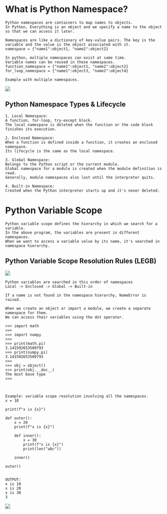 # What is Python Namespace?
    Python namespaces are containers to map names to objects.
    In Python, Everything is an object and we specify a name to the object so that we can access it later.

    Namespaces are like a dictionary of key-value pairs. The key is the variable and the value is the object associated with it. 
    namespace = {"name1":object1, "name2":object2}

    In python, multiple namespaces can exist at same time. 
    Variable names can be reused in these namespaces.
    function_namespace = {"name1":object1, "name2":object2}
    for_loop_namespace = {"name1":object3, "name2":object4}

    Example with multiple namespaces.
![](https://github.com/JeffreybVilla/100DaysOfPython/blob/main/images/python-namespace-example.png)



## Python Namespace Types & Lifecycle
    1. Local Namespace:
    A function, for-loop, try-except block.
    The local namespace is deleted when the function or the code block finishes its execution. 

    2. Enclosed Namespace:
    When a function is defined inside a function, it creates an enclosed namespace.
    Its lifecycle is the same as the local namespace.

    3. Global Namespace:
    Belongs to the Python script or the current module.
    Global namespace for a module is created when the module definition is read.
    Generally, module namespaces also last until the interpreter quits.

    4. Built-in Namespace:
    Created when the Python interpreter starts up and it's never deleted. 



# Python Variable Scope
    Python variable scope defines the hierarchy in which we search for a variable.
    In the above program, the variables are present in different namespaces.
    When we want to access a variable value by its name, it's searched in namespace hierarchy.



## Python Variable Scope Resolution Rules (LEGB)
![](https://github.com/JeffreybVilla/100DaysOfPython/blob/main/images/python-variable-scope-resolution-legb.png)

    Python variables are searched in this order of namespaces
    Local -> Enclosed -> Global -> Built-in

    If a name is not found in the namespace hierarchy, NameError is raised.

    When we create an object or import a module, we create a separate namespace for them.
    We can access their variables using the dot operator. 

    >>> import math
    >>> 
    >>> import numpy
    >>> 
    >>> print(math.pi)
    3.141592653589793
    >>> print(numpy.pi)
    3.141592653589793
    >>> 
    >>> obj = object()
    >>> print(obj.__doc__)
    The most base type
    >>> 



    Example: variable scope resolution involving all the namespaces.
    x = 10

    print(f"x is {x}")

    def outer():
        x = 20
        print(f"x is {x}")

        def inner():
            x = 30
            print(f"x is {x}")
            print(len("abc"))

        inner()

    outer()


    OUTPUT: 
    x is 10
    x is 20
    x is 30
    3


![](https://github.com/JeffreybVilla/100DaysOfPython/blob/main/images/python-variable-scope-example.png )
